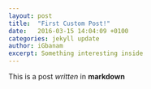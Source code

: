 ```yaml
---
layout: post
title:  "First Custom Post!"
date:   2016-03-15 14:04:09 +0100
categories: jekyll update
author: iGbanam
excerpt: Something interesting inside
---
```


This is a post *written* in __markdown__